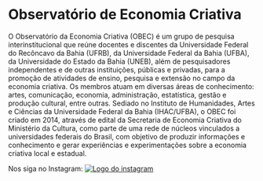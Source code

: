 # Observatório de Economia Criativa

O Observatório da Economia Criativa (OBEC) é um grupo de pesquisa interinstitucional que reúne docentes e discentes da Universidade Federal do Recôncavo da Bahia (UFRB), da Universidade Federal da Bahia (UFBA), da Universidade do Estado da Bahia (UNEB), além de pesquisadores independentes e de outras instituições, públicas e privadas, para a promoção de atividades de ensino, pesquisa e extensão no campo da economia criativa. Os membros atuam em diversas áreas de conhecimento: artes, comunicação, economia, administração, estatística, gestão e produção cultural, entre outras. Sediado no Instituto de Humanidades, Artes e Ciências da Universidade Federal da Bahia (IHAC/UFBA), o OBEC foi criado em 2014, através de edital da Secretaria de Economia Criativa do Ministério da Cultura, como parte de uma rede de núcleos vinculados a universidades federais do Brasil, com objetivo de produzir informações e conhecimento e gerar experiências e experimentações sobre a economia criativa local e estadual.

Nos siga no Instagram: [![Logo do instagram](https://img.shields.io/static/v1?label=Instagram&message=obecbahia&logo=instagram&logoColor=pink&color=pink&labelColor=red)](https://www.instagram.com/obecbahia/)

